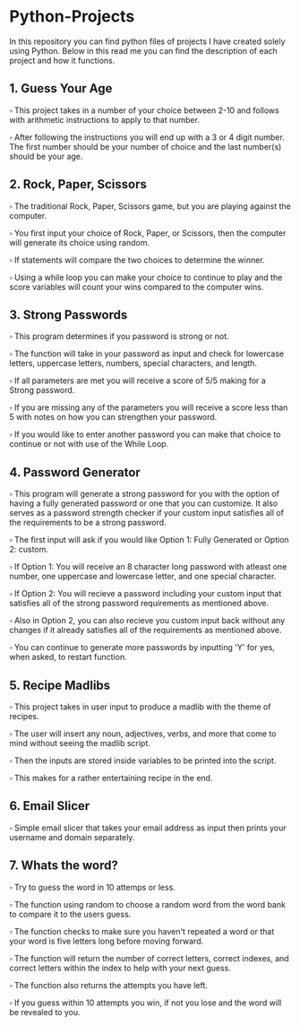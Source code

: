 # Python-Projects
In this repository you can find python files of projects I have created solely using Python. Below in this read me you can find the description of each project and how it functions. 

## 1. Guess Your Age
:white_small_square: This project takes in a number of your choice between 2-10 and follows with arithmetic instructions to apply to that number.

:white_small_square: After following the instructions you will end up with a 3 or 4 digit number. The first number should be your number of choice and the last number(s) should be your age.

## 2. Rock, Paper, Scissors
:white_small_square: The traditional Rock, Paper, Scissors game, but you are playing against the computer.

:white_small_square: You first input your choice of Rock, Paper, or Scissors, then the computer will generate its choice using random. 

:white_small_square: If statements will compare the two choices to determine the winner. 

:white_small_square: Using a while loop you can make your choice to continue to play and the score variables will count your wins compared to the computer wins. 

## 3. Strong Passwords

:white_small_square: This program determines if you password is strong or not.

:white_small_square: The function will take in your password as input and check for lowercase letters, uppercase letters, numbers, special characters, and length.

:white_small_square: If all parameters are met you will receive a score of 5/5 making for a Strong password.

:white_small_square: If you are missing any of the parameters you will receive a score less than 5 with notes on how you can strengthen your password.

:white_small_square: If you would like to enter another password you can make that choice to continue or not with use of the While Loop. 

## 4. Password Generator

:white_small_square: This program will generate a strong password for you with the option of having a fully generated password or one that you can customize. It also serves as a password strength checker if your custom input satisfies all of the requirements to be a strong password.

:white_small_square: The first input will ask if you would like Option 1: Fully Generated or Option 2: custom.

:white_small_square: If Option 1: You will receive an 8 character long password with atleast one number, one uppercase and lowercase letter, and one special character.

:white_small_square: If Option 2: You will recieve a password including your custom input that satisfies all of the strong password requirements as mentioned above.

:white_small_square: Also in Option 2, you can also recieve you custom input back without any changes if it already satisfies all of the requirements as mentioned above. 

:white_small_square: You can continue to generate more passwords by inputting 'Y' for yes, when asked, to restart function. 

## 5. Recipe Madlibs

:white_small_square: This project takes in user input to produce a madlib with the theme of recipes.

:white_small_square: The user will insert any noun, adjectives, verbs, and more that come to mind without seeing the madlib script.

:white_small_square: Then the inputs are stored inside variables to be printed into the script. 

:white_small_square: This makes for a rather entertaining recipe in the end.

## 6. Email Slicer

:white_small_square: Simple email slicer that takes your email address as input then prints your username and domain separately.

## 7. Whats the word?

:white_small_square: Try to guess the word in 10 attemps or less.

:white_small_square: The function using random to choose a random word from the word bank to compare it to the users guess. 

:white_small_square: The function checks to make sure you haven't repeated a word or that your word is five letters long before moving forward.

:white_small_square: The function will return the number of correct letters, correct indexes, and correct letters within the index to help with your next guess. 

:white_small_square: The function also returns the attempts you have left. 

:white_small_square: If you guess within 10 attempts you win, if not you lose and the word will be revealed to you.


